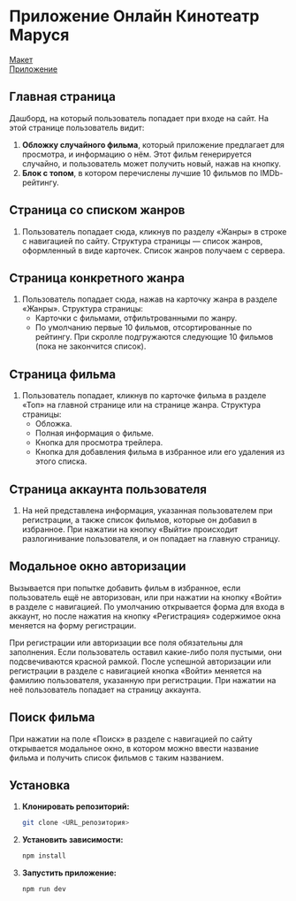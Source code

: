 # Приложение Онлайн Кинотеатр Маруся 
[Макет](https://www.figma.com/design/8FW6Yt3ztcoYATQhqiy4qK/Макет-VK-Маруся-для-диплома-Vue%2FReact?node-id=0-1&node-type=canvas) <br />
[Приложение](https://marusia-online.vercel.app/)

## Главная страница

Дашборд, на который пользователь попадает при входе на сайт. На этой странице пользователь видит:

1. **Обложку случайного фильма**, который приложение предлагает для просмотра, и информацию о нём. Этот фильм генерируется случайно, и пользователь может получить новый, нажав на кнопку.
2. **Блок с топом**, в котором перечислены лучшие 10 фильмов по IMDb-рейтингу.

## Страница со списком жанров

1. Пользователь попадает сюда, кликнув по разделу «Жанры» в строке с навигацией по сайту. Структура страницы — список жанров, оформленный в виде карточек. Список жанров получаем с сервера.

## Страница конкретного жанра

1. Пользователь попадает сюда, нажав на карточку жанра в разделе «Жанры». Структура страницы:
   - Карточки с фильмами, отфильтрованными по жанру.
   - По умолчанию первые 10 фильмов, отсортированные по рейтингу. При скролле подгружаются следующие 10 фильмов (пока не закончится список).

## Страница фильма

1. Пользователь попадает, кликнув по карточке фильма в разделе «Топ» на главной странице или на странице жанра. Структура страницы:
   - Обложка.
   - Полная информация о фильме.
   - Кнопка для просмотра трейлера.
   - Кнопка для добавления фильма в избранное или его удаления из этого списка.

## Страница аккаунта пользователя

1. На ней представлена информация, указанная пользователем при регистрации, а также список фильмов, которые он добавил в избранное. При нажатии на кнопку «Выйти» происходит разлогинивание пользователя, и он попадает на главную страницу.

## Модальное окно авторизации

Вызывается при попытке добавить фильм в избранное, если пользователь ещё не авторизован, или при нажатии на кнопку «Войти» в разделе с навигацией. По умолчанию открывается форма для входа в аккаунт, но после нажатия на кнопку «Регистрация» содержимое окна меняется на форму регистрации.

При регистрации или авторизации все поля обязательны для заполнения. Если пользователь оставил какие-либо поля пустыми, они подсвечиваются красной рамкой. После успешной авторизации или регистрации в разделе с навигацией кнопка «Войти» меняется на фамилию пользователя, указанную при регистрации. При нажатии на неё пользователь попадает на страницу аккаунта.

## Поиск фильма

При нажатии на поле «Поиск» в разделе с навигацией по сайту открывается модальное окно, в котором можно ввести название фильма и получить список фильмов с таким названием.

## Установкa
1. **Клонировать репозиторий:**
    ```bash
    git clone <URL_репозитория>
    ```
2. **Установить зависимости:**
    ```bash
    npm install
    ```
3. **Запустить приложение:**
    ```bash
    npm run dev
    ```
